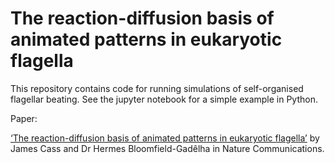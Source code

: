 # The reaction-diffusion basis of animated patterns in eukaryotic flagella

This repository contains code for running simulations of self-organised flagellar beating. See the jupyter notebook for a simple example in Python.

Paper:

[‘The reaction-diffusion basis of animated patterns in eukaryotic flagella’](https://www.nature.com/articles/s41467-023-40338-2) by James Cass and Dr Hermes Bloomfield-Gadêlha in Nature Communications.
